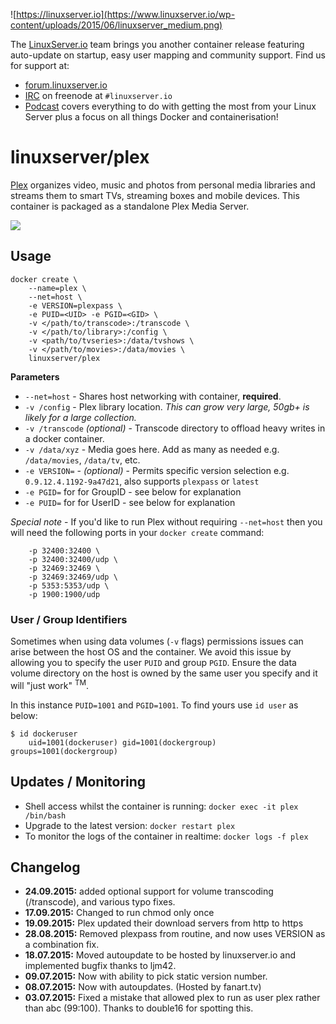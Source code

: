 ![https://linuxserver.io](https://www.linuxserver.io/wp-content/uploads/2015/06/linuxserver_medium.png)

The [LinuxServer.io](https://linuxserver.io) team brings you another container release featuring auto-update on startup, easy user mapping and community support. Find us for support at:
* [forum.linuxserver.io](https://forum.linuxserver.io)
* [IRC](https://www.linuxserver.io/index.php/irc/) on freenode at `#linuxserver.io`
* [Podcast](https://www.linuxserver.io/index.php/category/podcast/) covers everything to do with getting the most from your Linux Server plus a focus on all things Docker and containerisation!

# linuxserver/plex

[Plex](https://plex.tv/) organizes video, music and photos from personal media libraries and streams them to smart TVs, streaming boxes and mobile devices. This container is packaged as a standalone Plex Media Server.

![](https://press.plex.tv/wp-content/themes/plex-press/img/assets/plex-pms-icon.png)

## Usage

```
docker create \
	--name=plex \
	--net=host \
	-e VERSION=plexpass \
	-e PUID=<UID> -e PGID=<GID> \
	-v </path/to/transcode>:/transcode \
	-v </path/to/library>:/config \
	-v <path/to/tvseries>:/data/tvshows \
	-v </path/to/movies>:/data/movies \
	linuxserver/plex
```

**Parameters**

* `--net=host` - Shares host networking with container, **required**.
* `-v /config` - Plex library location. *This can grow very large, 50gb+ is likely for a large collection.*
* `-v /transcode` *(optional)* - Transcode directory to offload heavy writes in a docker container.
* `-v /data/xyz` - Media goes here. Add as many as needed e.g. `/data/movies`, `/data/tv`, etc.
* `-e VERSION=` - *(optional)* - Permits specific version selection e.g. `0.9.12.4.1192-9a47d21`, also supports `plexpass` or `latest`
* `-e PGID=` for for GroupID - see below for explanation
* `-e PUID=` for for UserID - see below for explanation

*Special note* - If you'd like to run Plex without requiring `--net=host` then you will need the following ports in your `docker create` command:

		-p 32400:32400 \
		-p 32400:32400/udp \
		-p 32469:32469 \
		-p 32469:32469/udp \
		-p 5353:5353/udp \
		-p 1900:1900/udp

### User / Group Identifiers

Sometimes when using data volumes (`-v` flags) permissions issues can arise between the host OS and the container. We avoid this issue by allowing you to specify the user `PUID` and group `PGID`. Ensure the data volume directory on the host is owned by the same user you specify and it will "just work" <sup>TM</sup>.

In this instance `PUID=1001` and `PGID=1001`. To find yours use `id user` as below:

	$ id dockeruser
		uid=1001(dockeruser) gid=1001(dockergroup) groups=1001(dockergroup)

## Updates / Monitoring

* Shell access whilst the container is running: `docker exec -it plex /bin/bash`
* Upgrade to the latest version: `docker restart plex`
* To monitor the logs of the container in realtime: `docker logs -f plex`

## Changelog

+ **24.09.2015:** added optional support for volume transcoding (/transcode), and various typo fixes.
+ **17.09.2015:** Changed to run chmod only once
+ **19.09.2015:** Plex updated their download servers from http to https
+ **28.08.2015:** Removed plexpass from routine, and now uses VERSION as a combination fix.
+ **18.07.2015:** Moved autoupdate to be hosted by linuxserver.io and implemented bugfix thanks to ljm42.
+ **09.07.2015:** Now with ability to pick static version number.
+ **08.07.2015:** Now with autoupdates. (Hosted by fanart.tv)
+ **03.07.2015:** Fixed a mistake that allowed plex to run as user plex rather than abc (99:100). Thanks to double16 for spotting this.
